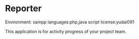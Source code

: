 # Reporter

Environment: xampp
languages:php,java script
license:yudai091

This application is for activity progress of your project team.
